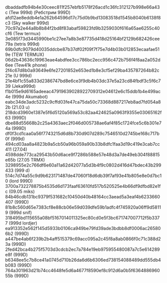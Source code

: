 dbaddadfb94b4e30ceec811f257ebfb5178f26acd1c36fc312127b998e66a43c (Tew 999d)
 (Ребстрим 999D)
afd12ae8eddb4e1a262b64596d17c75d0b9bd13083518d1545b8040b6138f8c3 (Sky walker 999d)
70c97a2e44a8b8b84f2bd8f83abaf59823fd9b3259030f616a65ae6255c40cf6 (Tew termux)
3e085f73d3445990be1c27ee7a8b3e87735d418d25164bf2129b682426cee79a (tetris 999d)
69b0dfc9079d40035ddcbe87b37df02f09f7f75e7d4b03b012853ecaafae519e (TEW TERMUX)
06d2b43636c19963eae4abdfee3cc786bc2ecc956c472b756f4f8aa2a052d6ee (Tew41k phone)
2f4c67d8b0a93649e6fe27201852e653ed1b8e3cf5ef29ba435787264b82c21e (U 999d)
21e4bf1c55a833d2386747bd8e6ce3f9db4b03dc37e5a23cd84fbdf3c5f6c739 (Jeka999d)
f1b015e9d6165adeeac47919639028922709312e04612e6c15ddb1b4e499ac4e (999d Akumabot)
eabc34de3adc5232c9cffd03fe47ca75da50c73368d887217eb8ad7fd054a82b (21.03 u)
218dcd3960e1387e5f6d5120a569a53c82aa424625a0963f9355e03065162f63 (999D)
dbe88d55668b2c25a4363aec2f046d005738ae6af4f85c1724fce5c6b301e74a (999D)
df0f3cd1caa0a56f7743215d6d8b730d907d289c7546510d2745be168c717b0f (999d)
494cd03aa8a4823b9a5cb50a96b059a90b33b8dfc1faa3d19c419e3cab7cc411 (27.04)
4598dde773ca29543b50d6ace9f7286b588e57e48d3a7de49eb304f88815e65b (27.05 TRMX)
3298955e2c766df6e60a11a62d42077a5d3b4f9c0802d416d47bdec43b299433 (999 d)
514c7d74a55c9d9b623171487de47060f18d6db39f7af93e41b805e8e0d7bc10 (lord 999D)
3700a732278875b4535d6d173faaf63610fd517b520525e4b66df9dfbd82e1fc (09.05 miks)
84b46cdb131bc9379f531682c10450d40b48164cc3aead5a3eaf4b6233660407 (999D)
81b8c560d65e7383cf8e88cb06e59d039dfe59b1adfc4f745920a06ff9d58119 (999d snif)
318495bd115655a08bf5167014011325ec80cd0e5f3bc671747007712f5b3377 (999d lordjer)
ea913352e562f145d5933b0106ca949be79fd39ade3bdbb8df0006ac265806b2 (999D)
a447be4ab6f239b2b4aff515379c69acc095a2c45f8a8ab0866f0c71c388d23a (999D)
2fed42bca4b275f5703d3cdcb2ec7a784e19eb975955480087a7c5e614289e8f (999D)
b6348ee5c7b8ce41a0745d710b26da6d6b6306ed738154088489dd555db4b083 (999D)
764a301963d21b74cc4648fe5d6a4677f8590ef8c912d6a0b5f636488696055b (999D)
